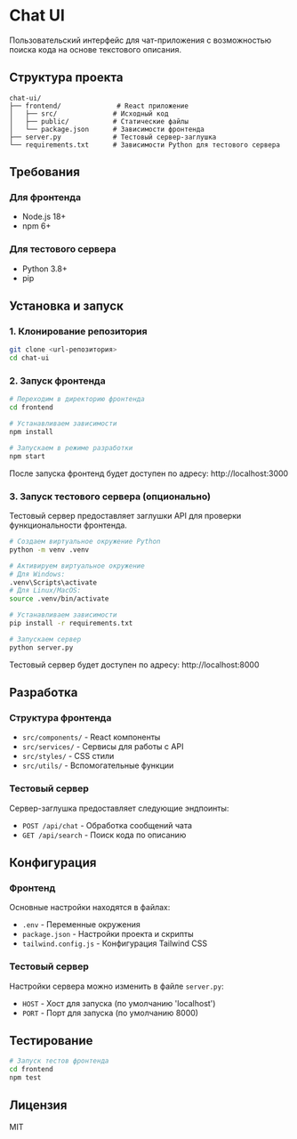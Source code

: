 # Chat UI

Пользовательский интерфейс для чат-приложения с возможностью поиска кода на основе текстового описания.

## Структура проекта

```
chat-ui/
├── frontend/              # React приложение
│   ├── src/              # Исходный код
│   ├── public/           # Статические файлы
│   └── package.json      # Зависимости фронтенда
├── server.py             # Тестовый сервер-заглушка
└── requirements.txt      # Зависимости Python для тестового сервера
```

## Требования

### Для фронтенда
- Node.js 18+
- npm 6+

### Для тестового сервера
- Python 3.8+
- pip

## Установка и запуск

### 1. Клонирование репозитория

```bash
git clone <url-репозитория>
cd chat-ui
```

### 2. Запуск фронтенда

```bash
# Переходим в директорию фронтенда
cd frontend

# Устанавливаем зависимости
npm install

# Запускаем в режиме разработки
npm start
```

После запуска фронтенд будет доступен по адресу: http://localhost:3000

### 3. Запуск тестового сервера (опционально)

Тестовый сервер предоставляет заглушки API для проверки функциональности фронтенда.

```bash
# Создаем виртуальное окружение Python
python -m venv .venv

# Активируем виртуальное окружение
# Для Windows:
.venv\Scripts\activate
# Для Linux/MacOS:
source .venv/bin/activate

# Устанавливаем зависимости
pip install -r requirements.txt

# Запускаем сервер
python server.py
```

Тестовый сервер будет доступен по адресу: http://localhost:8000

## Разработка

### Структура фронтенда

- `src/components/` - React компоненты
- `src/services/` - Сервисы для работы с API
- `src/styles/` - CSS стили
- `src/utils/` - Вспомогательные функции

### Тестовый сервер

Сервер-заглушка предоставляет следующие эндпоинты:
- `POST /api/chat` - Обработка сообщений чата
- `GET /api/search` - Поиск кода по описанию

## Конфигурация

### Фронтенд

Основные настройки находятся в файлах:
- `.env` - Переменные окружения
- `package.json` - Настройки проекта и скрипты
- `tailwind.config.js` - Конфигурация Tailwind CSS

### Тестовый сервер

Настройки сервера можно изменить в файле `server.py`:
- `HOST` - Хост для запуска (по умолчанию 'localhost')
- `PORT` - Порт для запуска (по умолчанию 8000)

## Тестирование

```bash
# Запуск тестов фронтенда
cd frontend
npm test
```

## Лицензия

MIT